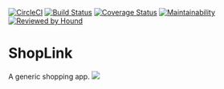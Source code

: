 [![CircleCI](https://circleci.com/gh/shaolinmkz/Shoplink-Backend/tree/develop.svg?style=svg)](https://circleci.com/gh/shaolinmkz/Shoplink-Backend/tree/develop) [![Build Status](https://travis-ci.org/shaolinmkz/Shoplink-Backend.svg?branch=develop)](https://travis-ci.org/shaolinmkz/Shoplink-Backend) [![Coverage Status](https://coveralls.io/repos/github/shaolinmkz/Shoplink-Backend/badge.svg)](https://coveralls.io/github/shaolinmkz/Shoplink-Backend) [![Maintainability](https://api.codeclimate.com/v1/badges/af7e7c82034962a61350/maintainability)](https://codeclimate.com/github/shaolinmkz/Shoplink-Backend/maintainability) [![Reviewed by Hound](https://img.shields.io/badge/Reviewed_by-Hound-8E64B0.svg)](https://houndci.com)

# ShopLink
A generic shopping app.
![](https://repository-images.githubusercontent.com/202969079/91dd7680-c1f1-11e9-92c7-a6193eadecc7)
